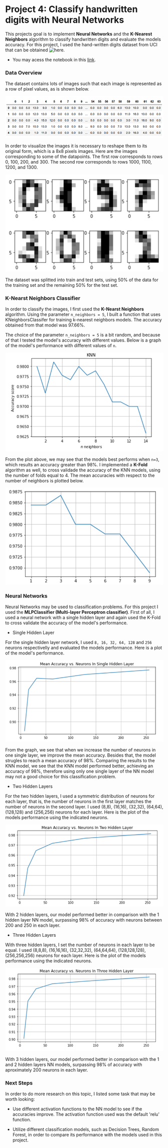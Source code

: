# Project 4: Classify handwritten digits with Neural Networks

This projects goal is to implement **Neural Networks** and the **K-Nearest Neighbors** algorithm to classify handwritten digits and evaluate the models accuracy. For this project, I used the hand-written digits dataset from UCI that can be obtained ![here](http://archive.ics.uci.edu/ml/datasets/Optical+Recognition+of+Handwritten+Digits).

* You may acess the notebook in this [link](https://github.com/igorcruz91/igor_portfolio/blob/main/Project%204%20Neural%20Networks/Neural%20Networks%20Classifier.ipynb).

### Data Overview

The dataset contains lots of images such that each image is represented as a row of pixel values, as is shown below.

![](images/dataset.png)

In order to visualize the images it is necessary to reshape them to its original form, which is a 8x8 pixels images. Here are the images corresponding to some of the datapoints. The first row corresponds to rows 0, 100, 200, and 300. The second row corresponds to rows 1000, 1100, 1200, and 1300.

![](images/datapoints.png)

The dataset was splitted into train and test sets, using 50% of the data for the training set and the remaining 50% for the test set.

### K-Nearst Neighbors Classifier

In order to classify the images, I first used the **K-Nearst Neighbors** algorithm. Using the parameter `n_neighbors = 5`, I built a function that uses KNeighborsClassifer for training k-nearest neighbors models. The accuracy obtained from that model was 97.66%.

The choice of the parameter `n_neighbors = 5` is a bit random, and because of that I tested the model's accuracy with different values. Below is a graph of the model's performance with different values of `n`.

![](images/knn.png)

From the plot above, we may see that the models best performs when `n=3`, which results an accuracy greater than 98%.
I implemented a **K-Fold** algorithm as well, to cross validade the accuracy of the KNN models, using the number of folds equal to 4. The mean accuracies with respect to the number of neighbors is plotted below.

![](images/knn_2.png)

### Neural Networks

Neural Networks may be used to classification problems. For this project I used the **MLPClassifier (Multi-layer Perceptron classifier)**. First of all, I used a neural network with a single hidden layer and again used the K-Fold to cross validate the accuracy of the model's performance.

* Single Hidden Layer
 
For the single hidden layer network, I used `8, 16, 32, 64, 128` and `256` neurons respectivelly and evaluated the models performance. Here is a plot of the model's performance.

![](images/nn_single.png)

From the graph, we see that when we increase the number of neurons in one single layer, we improve the mean accuracy. Besides that, the model strugles to reach a mean accuracy of 98%. Comparing the results to the KNN model, we see that the KNN model performed better, achieving an accuracy of 98%, therefore using only one single layer of the NN model may not a good choice for this classification problem.

* Two Hidden Layers

For the two hidden layers, I used a symmetric distribution of neurons for each layer, that is, the number of neurons in the first layer matches the number of neurons in the second layer. I used (8,8), (16,16), (32,32), (64,64), (128,128) and (256,256) neurons for each layer. Here is the plot of the models performance using the indicated neurons.

![](images/nn_two.png)

With 2 hidden layers, our model performed better in comparison with the 1 hidden layer NN model, surpassing 98% of accuracy with neurons between 200 and 250 in each layer.

* Three Hidden Layers

With three hidden layers, I set the number of neurons in each layer to be equal. I used (8,8,8), (16,16,16), (32,32,32), (64,64,64), (128,128,128), (256,256,256) neurons for each layer. Here is the plot of the models performance using the indicated neurons.

![](images/nn_three.png)

With 3 hidden layers, our model performed better in comparison with the 1 and 2 hidden layers NN models, surpassing 98% of accuracy with aproximately 200 neurons in each layer.

### Next Steps

In order to do more research on this topic, I listed some task that may be worth looking:

* Use different activation functions to the NN model to see if the accuracies improve. The activation function used was the default 'relu' function.

* Utilize different classification models, such as Decision Trees, Random Forest, in order to compare its performance with the models used in this project. 

